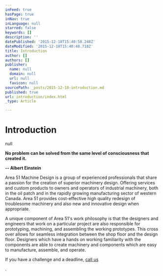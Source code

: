 ```yaml
---
inFeed: true
hasPage: true
inNav: true
inLanguage: null
starred: false
keywords: []
description: ''
datePublished: '2015-12-18T15:40:58.248Z'
dateModified: '2015-12-18T15:40:48.718Z'
title: Introduction
author: []
authors: []
publisher:
  name: null
  domain: null
  url: null
  favicon: null
sourcePath: _posts/2015-12-18-introduction.md
published: true
url: introduction/index.html
_type: Article

---
```

# Introduction
null

**No problem can be solved from the same level of consciousness that created it.**

**-- Albert Einstein**

Area 51 Machine Design is a group of experienced professionals that share a passion for the creation of superior machinery design.  Offering services and custom products to owners and operators of industrial machinery, both in the oil patch and in the rapidly growing manufacturing sector of western Canada.  Area 51 provides cost-effective high quality redesign of troublesome machinery and also new and innovative design when appropriate. 

A unique component of Area 51's work philosophy is that the designers and engineers that work on a particular project are also responsible for prototyping, machining, and assembling the working prototypes. This cross over allows for seamless integration between the shop floor and the design floor. Designers which have a hands on working familiarity with the components are able to create machinery and components which are easy to manufacture, assemble, and operate.

If you have a challenge and a deadline, [call us][0]

.

[0]: http://sandbox.area51machinedesign.com/page0/Contact/index.html "Contact Us"
